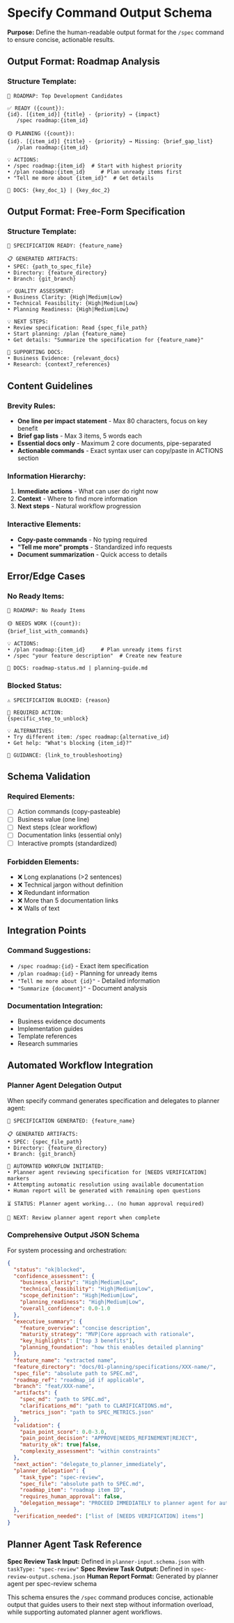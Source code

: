 # Specify Command Output Schema

**Purpose:** Define the human-readable output format for the `/spec` command to ensure concise, actionable results.

## Output Format: Roadmap Analysis

### Structure Template:
```
🎯 ROADMAP: Top Development Candidates

✅ READY ({count}):
{id}. [{item_id}] {title} - {priority} → {impact}
   /spec roadmap:{item_id}

🟡 PLANNING ({count}):
{id}. [{item_id}] {title} - {priority} → Missing: {brief_gap_list}
   /plan roadmap:{item_id}

💡 ACTIONS:
• /spec roadmap:{item_id}  # Start with highest priority
• /plan roadmap:{item_id}     # Plan unready items first
• "Tell me more about {item_id}"  # Get details

📖 DOCS: {key_doc_1} | {key_doc_2}
```

## Output Format: Free-Form Specification

### Structure Template:
```
🎯 SPECIFICATION READY: {feature_name}

📋 GENERATED ARTIFACTS:
• SPEC: {path_to_spec_file}
• Directory: {feature_directory}
• Branch: {git_branch}

✅ QUALITY ASSESSMENT:
• Business Clarity: {High|Medium|Low}
• Technical Feasibility: {High|Medium|Low}
• Planning Readiness: {High|Medium|Low}

💡 NEXT STEPS:
• Review specification: Read {spec_file_path}
• Start planning: /plan {feature_name}
• Get details: "Summarize the specification for {feature_name}"

📖 SUPPORTING DOCS:
• Business Evidence: {relevant_docs}
• Research: {context7_references}
```

## Content Guidelines

### Brevity Rules:
- **One line per impact statement** - Max 80 characters, focus on key benefit
- **Brief gap lists** - Max 3 items, 5 words each
- **Essential docs only** - Maximum 2 core documents, pipe-separated
- **Actionable commands** - Exact syntax user can copy/paste in ACTIONS section

### Information Hierarchy:
1. **Immediate actions** - What can user do right now
2. **Context** - Where to find more information
3. **Next steps** - Natural workflow progression

### Interactive Elements:
- **Copy-paste commands** - No typing required
- **"Tell me more" prompts** - Standardized info requests
- **Document summarization** - Quick access to details

## Error/Edge Cases

### No Ready Items:
```
🎯 ROADMAP: No Ready Items

🟡 NEEDS WORK ({count}):
{brief_list_with_commands}

💡 ACTIONS:
• /plan roadmap:{item_id}     # Plan unready items first
• /spec "your feature description"  # Create new feature

📖 DOCS: roadmap-status.md | planning-guide.md
```

### Blocked Status:
```
⚠️ SPECIFICATION BLOCKED: {reason}

🔧 REQUIRED ACTION:
{specific_step_to_unblock}

💡 ALTERNATIVES:
• Try different item: /spec roadmap:{alternative_id}
• Get help: "What's blocking {item_id}?"

📖 GUIDANCE: {link_to_troubleshooting}
```

## Schema Validation

### Required Elements:
- [ ] Action commands (copy-pasteable)
- [ ] Business value (one line)
- [ ] Next steps (clear workflow)
- [ ] Documentation links (essential only)
- [ ] Interactive prompts (standardized)

### Forbidden Elements:
- ❌ Long explanations (>2 sentences)
- ❌ Technical jargon without definition
- ❌ Redundant information
- ❌ More than 5 documentation links
- ❌ Walls of text

## Integration Points

### Command Suggestions:
- `/spec roadmap:{id}` - Exact item specification
- `/plan roadmap:{id}` - Planning for unready items
- `"Tell me more about {id}"` - Detailed information
- `"Summarize {document}"` - Document analysis

### Documentation Integration:
- Business evidence documents
- Implementation guides
- Template references
- Research summaries

## Automated Workflow Integration

### Planner Agent Delegation Output
When specify command generates specification and delegates to planner agent:

```
🎯 SPECIFICATION GENERATED: {feature_name}

📋 GENERATED ARTIFACTS:
• SPEC: {spec_file_path}
• Directory: {feature_directory}
• Branch: {git_branch}

🤖 AUTOMATED WORKFLOW INITIATED:
• Planner agent reviewing specification for [NEEDS VERIFICATION] markers
• Attempting automatic resolution using available documentation
• Human report will be generated with remaining open questions

⏳ STATUS: Planner agent working... (no human approval required)

📖 NEXT: Review planner agent report when complete
```

### Comprehensive Output JSON Schema
For system processing and orchestration:

```json
{
  "status": "ok|blocked",
  "confidence_assessment": {
    "business_clarity": "High|Medium|Low",
    "technical_feasibility": "High|Medium|Low",
    "scope_definition": "High|Medium|Low",
    "planning_readiness": "High|Medium|Low",
    "overall_confidence": 0.0-1.0
  },
  "executive_summary": {
    "feature_overview": "concise description",
    "maturity_strategy": "MVP|Core approach with rationale",
    "key_highlights": ["top 3 benefits"],
    "planning_foundation": "how this enables detailed planning"
  },
  "feature_name": "extracted name",
  "feature_directory": "docs/01-planning/specifications/XXX-name/",
  "spec_file": "absolute path to SPEC.md",
  "roadmap_ref": "roadmap_id if applicable",
  "branch": "feat/XXX-name",
  "artifacts": {
    "spec_md": "path to SPEC.md",
    "clarifications_md": "path to CLARIFICATIONS.md",
    "metrics_json": "path to SPEC_METRICS.json"
  },
  "validation": {
    "pain_point_score": 0.0-3.0,
    "pain_point_decision": "APPROVE|NEEDS_REFINEMENT|REJECT",
    "maturity_ok": true|false,
    "complexity_assessment": "within constraints"
  },
  "next_action": "delegate_to_planner_immediately",
  "planner_delegation": {
    "task_type": "spec-review",
    "spec_file": "absolute path to SPEC.md",
    "roadmap_item": "roadmap item ID",
    "requires_human_approval": false,
    "delegation_message": "PROCEED IMMEDIATELY to planner agent for automated spec review"
  },
  "verification_needed": ["list of [NEEDS VERIFICATION] items"]
}
```

## Planner Agent Task Reference

**Spec Review Task Input:** Defined in `planner-input.schema.json` with `taskType: "spec-review"`
**Spec Review Task Output:** Defined in `spec-review-output.schema.json`
**Human Report Format:** Generated by planner agent per spec-review schema

This schema ensures the `/spec` command produces concise, actionable output that guides users to their next step without information overload, while supporting automated planner agent workflows.